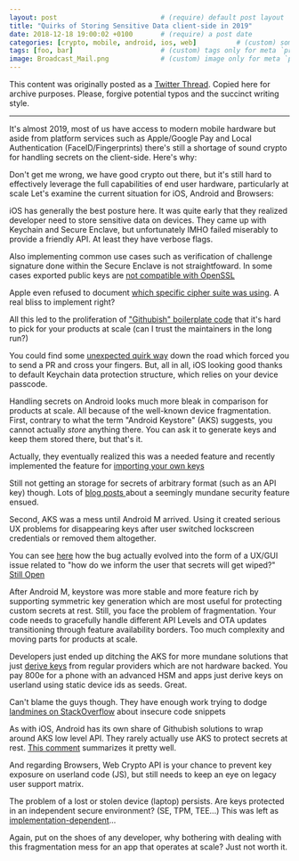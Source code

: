 ```yaml
---
layout: post                          # (require) default post layout
title: "Quirks of Storing Sensitive Data client-side in 2019"                   # (require) a string title
date: 2018-12-18 19:00:02 +0100       # (require) a post date
categories: [crypto, mobile, android, ios, web]          # (custom) some categories, but makesure these categories already exists inside path of `category/`
tags: [foo, bar]                      # (custom) tags only for meta `property="article:tag"`
image: Broadcast_Mail.png             # (custom) image only for meta `property="og:image"`, save your image # inside path of `static/img/_posts`
---
```


This content was originally posted as a [Twitter Thread](https://twitter.com/olemoudi/status/1075067288741666817). Copied here for archive purposes. Please, forgive potential typos and the succinct writing style.

---

It's almost 2019, most of us have access to modern mobile hardware but aside from platform services such as Apple/Google Pay and Local Authentication (FaceID/Fingerprints) there's still a shortage of sound crypto for handling secrets on the client-side. Here's why:

Don't get me wrong, we have good crypto out there, but it's still hard to effectively leverage the full capabilities of end user hardware, particularly at scale Let's examine the current situation for iOS, Android and Browsers:

iOS has generally the best posture here. It was quite early that they realized developer need to store sensitive data on devices. They came up with Keychain and Secure Enclave, but unfortunately IMHO failed miserably to provide a friendly API. At least they have verbose flags.

Also implementing common use cases such as verification of challenge signature done within the Secure Enclave is not straightfoward. In some cases exported public keys are [not compatible with OpenSSL](https://forums.developer.apple.com/thread/8030)

Apple even refused to document [which specific cipher suite was using](https://blog.trailofbits.com/2016/06/28/start-using-the-secure-enclave-crypto-api/). A real bliss to implement right?

All this led to the proliferation of ["Githubish" boilerplate code](https://github.com/trailofbits/SecureEnclaveCrypto) that it's hard to pick for your products at scale (can I trust the maintainers in the long run?)

You could find some [unexpected quirk way](https://github.com/square/Valet/pull/116) down the road which forced you to send a PR and cross your fingers. But, all in all, iOS looking good thanks to default Keychain data protection structure, which relies on your device passcode.

Handling secrets on Android looks much more bleak in comparison for products at scale. All because of the well-known device fragmentation. First, contrary to what the term "Android Keystore" (AKS) suggests, you cannot actually *store* anything there. You can ask it to generate keys and keep them stored there, but that's it.

Actually, they eventually realized this was a needed feature and recently implemented the feature for [importing your own keys](https://android-developers.googleblog.com/2018/12/new-keystore-features-keep-your-slice.html)

Still not getting an storage for secrets of arbitrary format (such as an API key) though. Lots of [blog posts ](https://medium.com/@ericfu/securely-storing-secrets-in-an-android-application-501f030ae5a3) about a seemingly mundane security feature ensued.

Second, AKS was a mess until Android M arrived. Using it created serious UX problems for disappearing keys after user switched lockscreen credentials or removed them altogether.

You can see [here](https://issuetracker.google.com/issues/37099642) how the bug actually evolved into the form of a UX/GUI issue related to "how do we inform the user that secrets will get wiped?" [Still Open](https://issuetracker.google.com/issues/37099642)

After Android M, keystore was more stable and more feature rich by supporting symmetric key generation which are most useful for protecting custom secrets at rest. Still, you face the problem of fragmentation. Your code needs to gracefully handle different API Levels and OTA updates transitioning through feature availability borders. Too much complexity and moving parts for products at scale.

Developers just ended up ditching the AKS for more mundane solutions that just [derive keys](https://github.com/tozny/java-aes-crypto/blob/master/aes-crypto/src/main/java/com/tozny/crypto/android/AesCbcWithIntegrity.java#L136) from regular providers which are not hardware backed. You pay 800e for a phone with an advanced HSM and apps just derive keys on userland using static device ids as seeds. Great.

Can't blame the guys though. They have enough work trying to dodge [landmines on StackOverflow](https://nelenkov.blogspot.com/2012/04/using-password-based-encryption-on.html) about insecure code snippets

As with iOS, Android has its own share of Githubish solutions to wrap around AKS low level API. They rarely actually use AKS to protect secrets at rest. [This comment](https://github.com/tozny/java-aes-crypto/blob/master/aes-crypto/src/main/java/com/tozny/crypto/android/AesCbcWithIntegrity.java#L136) summarizes it pretty well.

And regarding Browsers, Web Crypto API is your chance to prevent key exposure on userland code (JS), but still needs to keep an eye on legacy user support matrix.

The problem of a lost or stolen device (laptop) persists. Are keys protected in an independent secure environment? (SE, TPM, TEE...) This was left as [implementation-dependent](https://www.w3.org/TR/WebCryptoAPI/#concepts-key-storage)... 

Again, put on the shoes of any developer, why bothering with dealing with this fragmentation mess for an app that operates at scale? Just not worth it.
